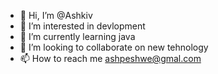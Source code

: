 - 👋 Hi, I’m @Ashkiv
- 👀 I’m interested in devlopment
- 🌱 I’m currently learning java
- 💞️ I’m looking to collaborate on new tehnology
- 📫 How to reach me ashpeshwe@gmal.com

<!---
Ashkiv/Ashkiv is a ✨ special ✨ repository because its `README.md` (this file) appears on your GitHub profile.
You can click the Preview link to take a look at your changes.
--->
